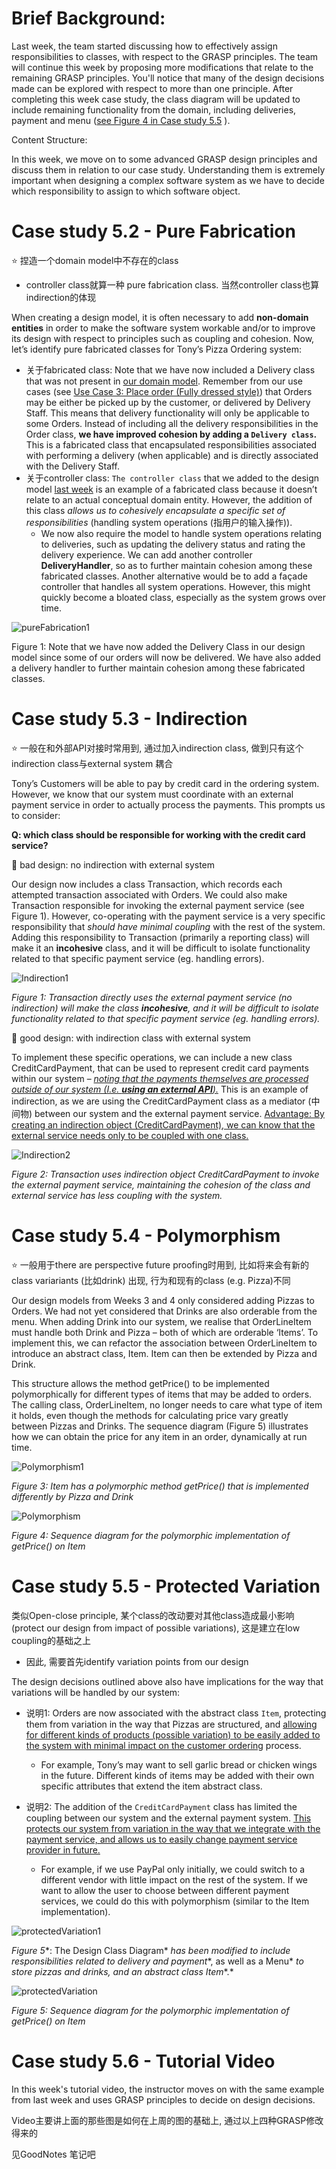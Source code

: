 # Brief Background:

Last week, the team started discussing how to effectively assign responsibilities to classes, with respect to the GRASP principles. The team will continue this week by proposing more modifications that relate to the remaining GRASP principles. You'll notice that many of the design decisions made can be explored with respect to more than one principle. After completing this week case study, the class diagram will be updated to include remaining functionality from the domain, including deliveries, payment and menu ([see Figure ](https://canvas.lms.unimelb.edu.au/courses/153221/pages/case-study-5-dot-5-protected-variation)[4 in Case study 5.5](https://canvas.lms.unimelb.edu.au/courses/153221/pages/case-study-5-dot-5-protected-variation) ). 

Content Structure:

In this week, we move on to some advanced GRASP design principles and discuss them in relation to our case study. Understanding them is extremely important when designing a complex software system as we have to decide which responsibility to assign to which software object.

# Case study 5.2 - Pure Fabrication 

:star: 捏造一个domain model中不存在的class

+ controller class就算一种 pure fabrication class. 当然controller class也算indirection的体现





When creating a design model, it is often necessary to add **non-domain entities** in order to make the software system workable and/or to improve its design with respect to principles such as coupling and cohesion. Now, let’s identify pure fabricated classes for Tony’s Pizza Ordering system:

- 关于fabricated class: Note that we have now included a Delivery class that was not present in [our domain model](https://canvas.lms.unimelb.edu.au/courses/153221/pages/case-study-2-dot-3-domain-class-diagram-and-tutorial). Remember from our use cases (see [Use Case 3: Place order (Fully dressed style)](https://canvas.lms.unimelb.edu.au/courses/153221/pages/case-study-1-dot-3-textual-use-cases-examples)) that Orders may be either be picked up by the customer, or delivered by Delivery Staff. This means that delivery functionality will only be applicable to some Orders. Instead of including all the delivery responsibilities in the Order class, **we have improved cohesion by adding a `Delivery class`.** This is a fabricated class that encapsulated responsibilities associated with performing a delivery (when applicable) and is directly associated with the Delivery Staff.
- 关于controller class: `The controller class` that we added to the design model [last week](https://canvas.lms.unimelb.edu.au/courses/153221/pages/case-study-4-dot-5-controller) is an example of a fabricated class because it doesn’t relate to an actual conceptual domain entity. However, the addition of this class *allows us to cohesively encapsulate a specific set of responsibilities* (handling system operations (指用户的输入操作)).
  - We now also require the model to handle system operations relating to deliveries, such as updating the delivery status and rating the delivery experience. We can add another controller **DeliveryHandler**, so as to further maintain cohesion among these fabricated classes. Another alternative would be to add a façade controller that handles all system operations. However, this might quickly become a bloated class, especially as the system grows over time.


![pureFabrication1](./Src_md/pureFabrication1.png)



Figure 1: Note that we have now added the Delivery Class in our design model since some of our orders will now be delivered. We have also added a delivery handler to further maintain cohesion among these fabricated classes.





# Case study 5.3 - Indirection

:star: 一般在和外部API对接时常用到, 通过加入indirection class, 做到只有这个indirection class与external system 耦合



Tony’s Customers will be able to pay by credit card in the ordering system. However, we know that our system must coordinate with an external payment service in order to actually process the payments. This prompts us to consider:

**Q: which class should be responsible for working with the credit card service?**



:gem: bad design: no indirection with external system

Our design now includes a class Transaction, which records each attempted transaction associated with Orders. We could also make Transaction responsible for invoking the external payment service (see Figure 1). However, co-operating with the payment service is a very specific responsibility that *should have minimal coupling* with the rest of the system. Adding this responsibility to Transaction (primarily a reporting class) will make it an **incohesive** class, and it will be difficult to isolate functionality related to that specific payment service (eg. handling errors).



![Indirection1](./Src_md/Indirection1.png)

*Figure 1: Transaction directly uses the external payment service (no indirection) will make the class **incohesive**, and it will be difficult to isolate functionality related to that specific payment service (eg. handling errors).*



:gem: good design: with indirection class with external system

To implement these specific operations, we can include a new class CreditCardPayment, that can be used to represent credit card payments within our system – *<u>noting that the payments themselves are processed outside of our system (I.e. **using an external API**).</u>* This is an example of indirection, as we are using the CreditCardPayment class as a mediator (中间物) between our system and the external payment service. <u>Advantage: By creating an indirection object (CreditCardPayment), we can know that the external service needs only to be coupled with one class.</u>



![Indirection2](./Src_md/Indirection2.png)

*Figure 2: Transaction uses indirection object CreditCardPayment to invoke the external payment service, maintaining the cohesion of the class and external service has less coupling with the system.*





# Case study 5.4 - Polymorphism

:star: 一般用于there are perspective future proofing时用到, 比如将来会有新的class variariants (比如drink) 出现, 行为和现有的class (e.g. Pizza)不同



Our design models from Weeks 3 and 4 only considered adding Pizzas to Orders. We had not yet considered that Drinks are also orderable from the menu. When adding Drink into our system, we realise that OrderLineItem must handle both Drink and Pizza – both of which are orderable ‘Items’. To implement this, we can refactor the association between OrderLineItem to introduce an abstract class, Item. Item can then be extended by Pizza and Drink.

This structure allows the method getPrice() to be implemented polymorphically for different types of items that may be added to orders. The calling class, OrderLineItem, no longer needs to care what type of item it holds, even though the methods for calculating price vary greatly between Pizzas and Drinks. The sequence diagram (Figure 5) illustrates how we can obtain the price for any item in an order, dynamically at run time.



![Polymorphism1](./Src_md/Polymorphism1.png)

*Figure 3: Item has a polymorphic method getPrice() that is implemented differently by Pizza and Drink* 



![Polymorphism](./Src_md/Polymorphism.png)

 *Figure 4: Sequence diagram for the polymorphic implementation of getPrice() on Item* 





# Case study 5.5 - Protected Variation

类似Open-close principle, 某个class的改动要对其他class造成最小影响 (protect  our design from impact of possible variations), 这是建立在low coupling的基础之上

+ 因此, 需要首先identify variation points from our design



The design decisions outlined above also have implications for the way that variations will be handled by our system:

- 说明1: Orders are now associated with the abstract class `Item`, protecting them from variation in the way that Pizzas are structured, and <u>allowing for different kinds of products (possible variation) to be easily added to the system with minimal impact on the customer ordering</u> process. 
  - For example, Tony’s may want to sell garlic bread or chicken wings in the future. Different kinds of items may be added with their own specific attributes that extend the item abstract class.

- 说明2: The addition of the `CreditCardPayment` class has limited the coupling between our system and the external payment system. <u>This protects our system from variation in the way that we integrate with the payment service, and allows us to easily change payment service provider in future.</u>
  -  For example, if we use PayPal only initially, we could switch to a different vendor with little impact on the rest of the system. If we want to allow the user to choose between different payment services, we could do this with polymorphism (similar to the Item implementation).


![protectedVariation1](./Src_md/protectedVariation1.png)



 *Figure 5**: The Design Class Diagram* *has been modified to include* *responsibilities related to delivery and payment**, as well as a Menu* *to store pizzas and drinks,* *and* *an abstract class Item**.*



![protectedVariation](./Src_md/protectedVariation.png)

*Figure 5: Sequence diagram for the polymorphic implementation of getPrice() on Item* 



# Case study 5.6 - Tutorial Video

In this week's tutorial video, the instructor moves on with the same example from last week and uses GRASP principles to decide on design decisions.



Video主要讲上面的那些图是如何在上周的图的基础上, 通过以上四种GRASP修改得来的



见GoodNotes 笔记吧